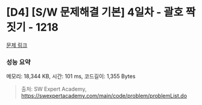 # [D4] [S/W 문제해결 기본] 4일차 - 괄호 짝짓기 - 1218 

[문제 링크](https://swexpertacademy.com/main/code/problem/problemDetail.do?contestProbId=AV14eWb6AAkCFAYD) 

### 성능 요약

메모리: 18,344 KB, 시간: 101 ms, 코드길이: 1,355 Bytes



> 출처: SW Expert Academy, https://swexpertacademy.com/main/code/problem/problemList.do